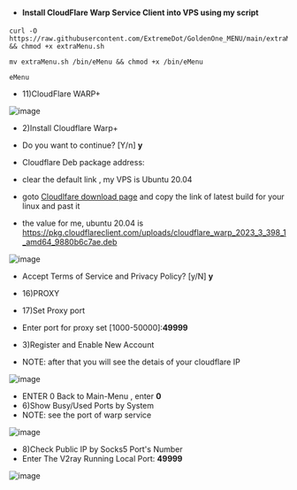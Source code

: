 

- #### Install CloudFlare Warp Service Client into VPS using my script

```
curl -O https://raw.githubusercontent.com/ExtremeDot/GoldenOne_MENU/main/extraMenu.sh && chmod +x extraMenu.sh

mv extraMenu.sh /bin/eMenu && chmod +x /bin/eMenu

eMenu
```

 - 11)CloudFlare WARP+
 
 ![image](https://user-images.githubusercontent.com/120102306/230754704-12018a6c-90be-447a-8dc5-402cab7eb835.png)

 - 2)Install Cloudflare Warp+
  -  Do you want to continue? [Y/n] **y**
  
  -  Cloudflare Deb package address:
   -  clear the default link , my VPS is Ubuntu 20.04
   -  goto [Cloudlfare download page](https://pkg.cloudflareclient.com/packages/cloudflare-warp) and copy the link of latest build for your linux and past it
   -  the value for me, ubuntu 20.04 is https://pkg.cloudflareclient.com/uploads/cloudflare_warp_2023_3_398_1_amd64_9880b6c7ae.deb

![image](https://user-images.githubusercontent.com/120102306/230755035-638abaef-69ed-4aee-bdd8-19bf4c7ede82.png)

  - Accept Terms of Service and Privacy Policy? [y/N] **y**

 - 16)PROXY
 - 17)Set Proxy port
  - Enter port for proxy set [1000-50000]:**49999**

 - 3)Register and Enable New Account
  - NOTE: after that you will see the detais of your cloudflare IP
 
 ![image](https://user-images.githubusercontent.com/120102306/230755224-2bef1a4f-14f3-45a4-be63-68330734f9e3.png)

- ENTER 0  Back to Main-Menu , enter **0**
- 6)Show Busy/Used Ports by System
 - NOTE: see the port of warp service

![image](https://user-images.githubusercontent.com/120102306/230755265-c871f5e6-2510-460e-9a86-9fb498655708.png)

 
 - 8)Check Public IP by Socks5 Port's Number
  - Enter The V2ray Running Local Port: **49999**

![image](https://user-images.githubusercontent.com/120102306/230755318-0d52b004-6db4-43b6-bfff-e15341189003.png)
